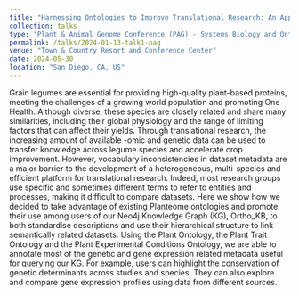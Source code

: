 ```yaml
---
title: "Harnessing Ontologies to Improve Translational Research: An Application in the Knowledge Graph Framework Ortho_KB"
collection: talks
type: "Plant & Animal Genome Conference (PAG) - Systems Biology and Ontologies Workshop"
permalink: /talks/2024-01-13-talk1-pag
venue: "Town & Country Resort and Conference Center"
date: 2024-05-30
location: "San Diego, CA, US"
---
```


Grain legumes are essential for providing high-quality plant-based proteins, meeting the challenges of a growing world population and promoting One Health. Although diverse, these species are closely related and share many similarities, including their global physiology and the range of limiting factors that can affect their yields. Through translational research, the increasing amount of available -omic and genetic data can be used to transfer knowledge across legume species and accelerate crop improvement. However, vocabulary inconsistencies in dataset metadata are a major barrier to the development of a heterogeneous, multi-species and efficient platform for translational research. Indeed, most research groups use specific and sometimes different terms to refer to entities and processes, making it difficult to compare datasets. Here we show how we decided to take advantage of existing Planteome ontologies and promote their use among users of our Neo4j Knowledge Graph (KG), Ortho_KB, to both standardise descriptions and use their hierarchical structure to link semantically related datasets. Using the Plant Ontology, the Plant Trait Ontology and the Plant Experimental Conditions Ontology, we are able to annotate most of the genetic and gene expression related metadata useful for querying our KG. For example, users can highlight the conservation of genetic determinants across studies and species. They can also explore and compare gene expression profiles using data from different sources.